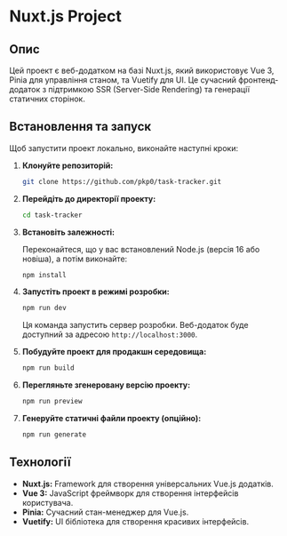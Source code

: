 # Nuxt.js Project

## Опис

Цей проект є веб-додатком на базі Nuxt.js, який використовує Vue 3, Pinia для управління станом, та Vuetify для UI. Це сучасний фронтенд-додаток з підтримкою SSR (Server-Side Rendering) та генерації статичних сторінок.

## Встановлення та запуск

Щоб запустити проект локально, виконайте наступні кроки:

1. **Клонуйте репозиторій:**

    ```bash
    git clone https://github.com/pkp0/task-tracker.git
    ```

2. **Перейдіть до директорії проекту:**

    ```bash
    cd task-tracker
    ```

3. **Встановіть залежності:**

   Переконайтеся, що у вас встановлений Node.js (версія 16 або новіша), а потім виконайте:

    ```bash
    npm install
    ```

4. **Запустіть проект в режимі розробки:**

    ```bash
    npm run dev
    ```

   Ця команда запустить сервер розробки. Веб-додаток буде доступний за адресою `http://localhost:3000`.

5. **Побудуйте проект для продакшн середовища:**

    ```bash
    npm run build
    ```

6. **Перегляньте згенеровану версію проекту:**

    ```bash
    npm run preview
    ```

7. **Генеруйте статичні файли проекту (опційно):**

    ```bash
    npm run generate
    ```

## Технології

- **Nuxt.js:** Framework для створення універсальних Vue.js додатків.
- **Vue 3:** JavaScript фреймворк для створення інтерфейсів користувача.
- **Pinia:** Сучасний стан-менеджер для Vue.js.
- **Vuetify:** UI бібліотека для створення красивих інтерфейсів.


